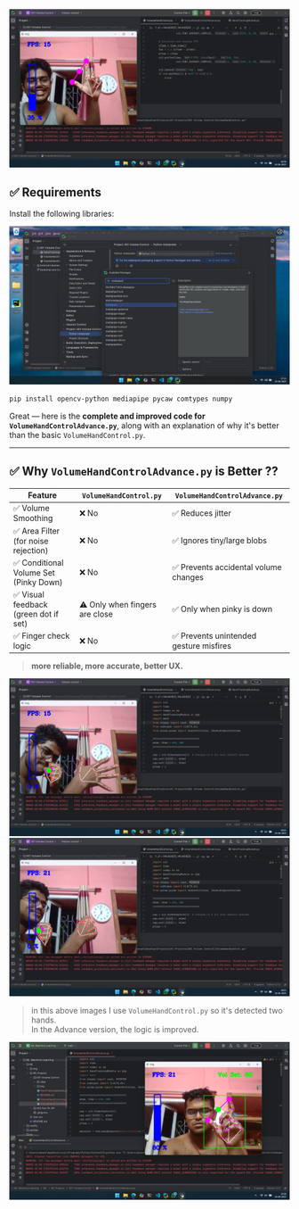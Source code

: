 <img src="img/Screenshot%20(24).png">

## ✅ Requirements

Install the following libraries:

<img src="img/Screenshot%20(18).png">

```bash
pip install opencv-python mediapipe pycaw comtypes numpy
```

Great — here is the **complete and improved code for `VolumeHandControlAdvance.py`**, along with an explanation of why it's better than the basic `VolumeHandControl.py`.

---

## ✅ Why `VolumeHandControlAdvance.py` is Better ??

| Feature                               | `VolumeHandControl.py`         | `VolumeHandControlAdvance.py`          |
| ------------------------------------- | ------------------------------ | -------------------------------------- |
| ✅ Volume Smoothing                    | ❌ No                           | ✅ Reduces jitter                       |
| ✅ Area Filter (for noise rejection)   | ❌ No                           | ✅ Ignores tiny/large blobs             |
| ✅ Conditional Volume Set (Pinky Down) | ❌ No                           | ✅ Prevents accidental volume changes   |
| ✅ Visual feedback (green dot if set)  | ⚠️ Only when fingers are close | ✅ Only when pinky is down              |
| ✅ Finger check logic                  | ❌ No                           | ✅ Prevents unintended gesture misfires |

> **more reliable, more accurate, better UX.**

<img src="img/Screenshot%20(25).png">
<img src="img/Screenshot%20(26).png">

> in this above images I use `VolumeHandControl.py` so it's detected two hands. </br>
> In the Advance version, the logic is improved.

<img src="img/Screenshot%20(23).png">

